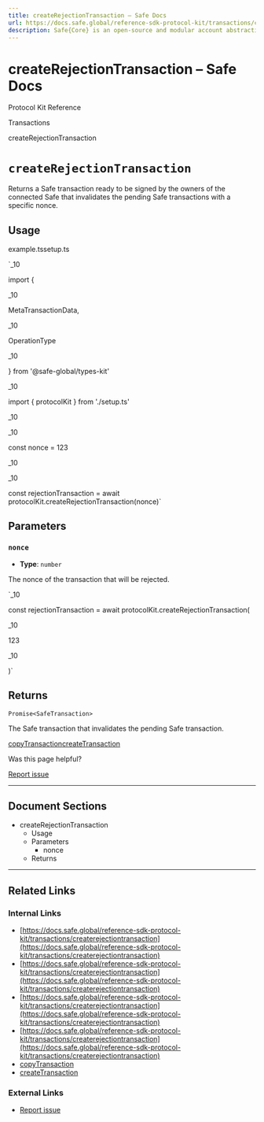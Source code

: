 ```yaml
---
title: createRejectionTransaction – Safe Docs
url: https://docs.safe.global/reference-sdk-protocol-kit/transactions/createrejectiontransaction
description: Safe{Core} is an open-source and modular account abstraction stack. Learn about its features and how to use it.
---
```


# createRejectionTransaction – Safe Docs

Protocol Kit Reference

Transactions

createRejectionTransaction

# `createRejectionTransaction`

Returns a Safe transaction ready to be signed by the owners of the connected Safe that invalidates the pending Safe transactions with a specific nonce.

## Usage



example.tssetup.ts

`_10

import {

_10

MetaTransactionData,

_10

OperationType

_10

} from '@safe-global/types-kit'

_10

import { protocolKit } from './setup.ts'

_10

_10

const nonce = 123

_10

_10

const rejectionTransaction = await protocolKit.createRejectionTransaction(nonce)`

## Parameters

### `nonce`

- **Type**: `number`

The nonce of the transaction that will be rejected.

`_10

const rejectionTransaction = await protocolKit.createRejectionTransaction(

_10

123

_10

)`

## Returns

`Promise<SafeTransaction>`

The Safe transaction that invalidates the pending Safe transaction.

[copyTransaction](/reference-sdk-protocol-kit/transactions/copytransaction "copyTransaction")[createTransaction](/reference-sdk-protocol-kit/transactions/createtransaction "createTransaction")

Was this page helpful?

[Report issue](https://github.com/safe-global/safe-docs/issues/new?assignees=&labels=nextra-feedback&projects=&template=nextra-feedback.yml&title=%5BFeedback%5D+)

---

## Document Sections

- createRejectionTransaction
  - Usage
  - Parameters
    - nonce
  - Returns

---

## Related Links

### Internal Links

- [https://docs.safe.global/reference-sdk-protocol-kit/transactions/createrejectiontransaction](https://docs.safe.global/reference-sdk-protocol-kit/transactions/createrejectiontransaction)
- [https://docs.safe.global/reference-sdk-protocol-kit/transactions/createrejectiontransaction](https://docs.safe.global/reference-sdk-protocol-kit/transactions/createrejectiontransaction)
- [https://docs.safe.global/reference-sdk-protocol-kit/transactions/createrejectiontransaction](https://docs.safe.global/reference-sdk-protocol-kit/transactions/createrejectiontransaction)
- [https://docs.safe.global/reference-sdk-protocol-kit/transactions/createrejectiontransaction](https://docs.safe.global/reference-sdk-protocol-kit/transactions/createrejectiontransaction)
- [copyTransaction](https://docs.safe.global/reference-sdk-protocol-kit/transactions/copytransaction)
- [createTransaction](https://docs.safe.global/reference-sdk-protocol-kit/transactions/createtransaction)

### External Links

- [Report issue](https://github.com/safe-global/safe-docs/issues/new?assignees=&labels=nextra-feedback&projects=&template=nextra-feedback.yml&title=%5BFeedback%5D+)
